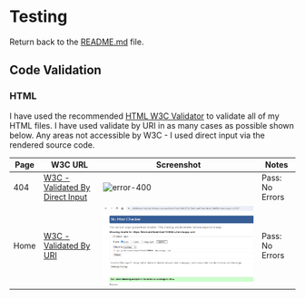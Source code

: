 # Testing

Return back to the [README.md](https://github.com/leec313/Fetch-and-Feast/blob/main/README.md) file.

## Code Validation

### HTML

I have used the recommended [HTML W3C Validator](https://validator.w3.org/) to validate all of my HTML files. I have used validate by URI in as many cases as possible shown below. Any areas not accessible by W3C - I used direct input via the rendered source code.

| Page | W3C URL | Screenshot | Notes |
| --- | --- | --- | --- |
| 404 | [W3C - Validated By Direct Input](https://validator.w3.org/#validate_by_input) | ![error-400](https://github.com/Mr-KulwinderSingh/jolie_mimi_boutique/assets/124357266/00919a22-1b6f-45f8-a3d2-0813df86bd3f) | Pass: No Errors |
| Home | [W3C - Validated By URI](https://validator.w3.org/#validate_by_uri) | ![screenshot](https://raw.githubusercontent.com/leec313/Fetch-and-Feast/main/readme-images/testing-images/val-home.png) | Pass: No Errors |
